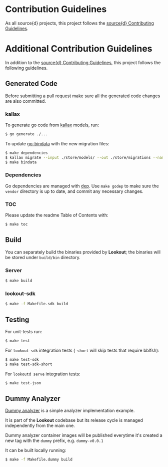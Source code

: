 # Contribution Guidelines

As all source{d} projects, this project follows the
[source{d} Contributing Guidelines](https://github.com/src-d/guide/blob/master/engineering/documents/CONTRIBUTING.md).


# Additional Contribution Guidelines

In addition to the [source{d} Contributing Guidelines](https://github.com/src-d/guide/blob/master/engineering/documents/CONTRIBUTING.md),
this project follows the following guidelines.


## Generated Code

Before submitting a pull request make sure all the generated code changes are also committed.


### kallax

To generate go code from [kallax](https://github.com/src-d/go-kallax) models, run:

```bash
$ go generate ./...
```

To update [go-bindata](https://github.com/jteeuwen/go-bindata) with the new migration files:

```bash
$ make dependencies
$ kallax migrate --input ./store/models/ --out ./store/migrations --name <name>
$ make bindata
```

### Dependencies

Go dependencies are managed with [dep](https://golang.github.io/dep/). Use `make godep` to make sure the `vendor` directory is up to date, and commit any necessary changes.


### TOC

Please update the readme Table of Contents with:

```bash
$ make toc
```


## Build

You can separately build the binaries provided by **Lookout**; the binaries will be stored under `build/bin` directory.

### Server

```bash
$ make build
```

### lookout-sdk

```bash
$ make -f Makefile.sdk build
```


## Testing

For unit-tests run:

```bash
$ make test
```

For `lookout-sdk` integration tests (`-short` will skip tests that require bblfsh):

```bash
$ make test-sdk
$ make test-sdk-short
```

For `lookoutd serve` integration tests:

```bash
$ make test-json
```


## Dummy Analyzer

[Dummy analyzer](/cmd/dummy/main.go) is a simple analyzer implementation example.

It is part of the **Lookout** codebase but its release cycle is managed independently from the main one.

Dummy analyzer container images will be published everytime it's created a new tag with the `dummy` prefix, e.g. `dummy-v0.0.1`

It can be built locally running:

```bash
$ make -f Makefile.dummy build
```
